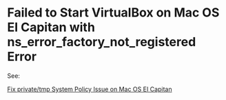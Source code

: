# Failed to Start VirtualBox on Mac OS EI Capitan with ns_error_factory_not_registered Error

See:

[Fix private/tmp System Policy Issue on Mac OS EI Capitan](https://github.com/northbright/Notes/blob/master/macos/fix-private-tmp-system-policy-issue-on-mac-os-ei-capitan.md)

